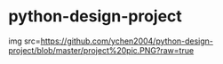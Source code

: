 # python-design-project
img src=https://github.com/ychen2004/python-design-project/blob/master/project%20pic.PNG?raw=true
